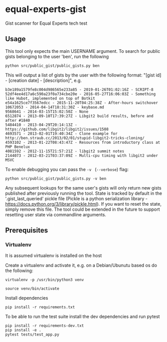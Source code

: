 # equal-experts-gist
Gist scanner for Equal Experts tech test

## Usage

This tool only expects the main USERNAME argument. To search for public gists belonging to the user 'ben', run the following

```
python src/public_gist/public_gists.py ben
```

This will output a list of gists by the user with the following format: "[gist id] - [creation date] - [description]", e.g.

```
b3e189a1579fe8c004d986565e233a85 - 2019-01-26T01:02:16Z - SCRIPT-8
52df4ee4d17a6c590a23f0a734cbe20e - 2016-05-27T16:06:03Z - Something like Hubot, implemented on top of Botkit
e54a1625ce7f3567edcc - 2015-11-20T04:25:38Z - After-hours switchover
10672053 - 2014-04-14T18:31:30Z - keybase.md
9568641 - 2014-03-15T15:02:50Z - None
6512874 - 2013-09-10T17:39:27Z - Libgit2 build results, before and after #1840
5484410 - 2013-04-29T20:14:13Z - https://github.com/libgit2/libgit2/issues/1508
4693571 - 2013-02-01T19:40:34Z - Clone example for http://ben.straub.cc/2013/02/01/stupid-libgit2-tricks-cloning/
4593102 - 2013-01-22T08:43:47Z - Resources from introductory class at PHP Benelux
4081592 - 2012-11-15T21:57:21Z - libgit2 summit notes
2144073 - 2012-03-21T03:37:09Z - Multi-cpu timing with libgit2 under MSVC
```

To enable debugging you can pass the `-v ` (`--verbose`) flag:
```
python src/public_gist/public_gists.py -v ben
```

Any subsequent lookups for the same user's gists will only return new gists published after previously running the tool.
State is tracked by default in the '.gist_last_queried' pickle file (Pickle is a python serialization library - https://docs.python.org/3/library/pickle.html). If you want to reset the state, simply remove this file. The tool could be extended in the future to support resetting user state via commandline arguments.


## Prerequisites

### Virtualenv
It is assumed virtualenv is installed on the host

Create a virtualenv and activate it, e.g. on a Debian/Ubunutu based os do the following:
```
virtualenv -p /usr/bin/python3 venv

source venv/bin/activate
```

Install dependencies
```
pip install -r requirements.txt
```

To be able to run the test suite install the dev dependencies and run pytest
```
pip install -r requirements-dev.txt
pip install -e .
pytest tests/test_app.py
```